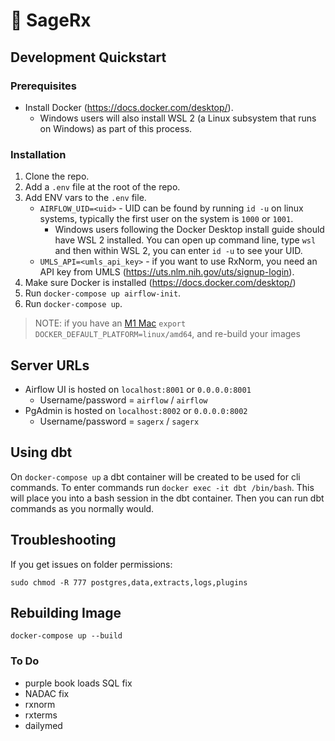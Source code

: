 # 🌿 SageRx

## Development Quickstart

### Prerequisites

- Install Docker (https://docs.docker.com/desktop/).
    - Windows users will also install WSL 2 (a Linux subsystem that runs on Windows) as part of this process.

### Installation

1. Clone the repo.
2. Add a `.env` file at the root of the repo.
3. Add ENV vars to the `.env` file.
    - `AIRFLOW_UID=<uid>` - UID can be found by running `id -u` on linux systems, typically the first user on the system is `1000` or `1001`.
        - Windows users following the Docker Desktop install guide should have WSL 2 installed.  You can open up command line, type `wsl` and then within WSL 2, you can enter `id -u` to see your UID.
    - `UMLS_API=<umls_api_key>` - if you want to use RxNorm, you need an API key from UMLS (https://uts.nlm.nih.gov/uts/signup-login).
4. Make sure Docker is installed (https://docs.docker.com/desktop/)
5. Run `docker-compose up airflow-init`.
6. Run `docker-compose up`.

> NOTE: if you have an [M1 Mac](https://stackoverflow.com/questions/62807717/how-can-i-solve-postgresql-scram-authentication-problem) `export DOCKER_DEFAULT_PLATFORM=linux/amd64`, and re-build your images

## Server URLs

- Airflow UI is hosted on `localhost:8001` or `0.0.0.0:8001`
    - Username/password = `airflow` / `airflow`
- PgAdmin is hosted on `localhost:8002` or `0.0.0.0:8002`
    - Username/password = `sagerx` / `sagerx`

## Using dbt

On `docker-compose up` a dbt container will be created to be used for cli commands. To enter commands run `docker exec -it dbt /bin/bash`. This will place you into a bash session in the dbt container. Then you can run dbt commands as you normally would.

## Troubleshooting

If you get issues on folder permissions:

`sudo chmod -R 777 postgres,data,extracts,logs,plugins`

## Rebuilding Image
`docker-compose up --build`

### To Do
- purple book loads SQL fix
- NADAC fix
- rxnorm
- rxterms
- dailymed